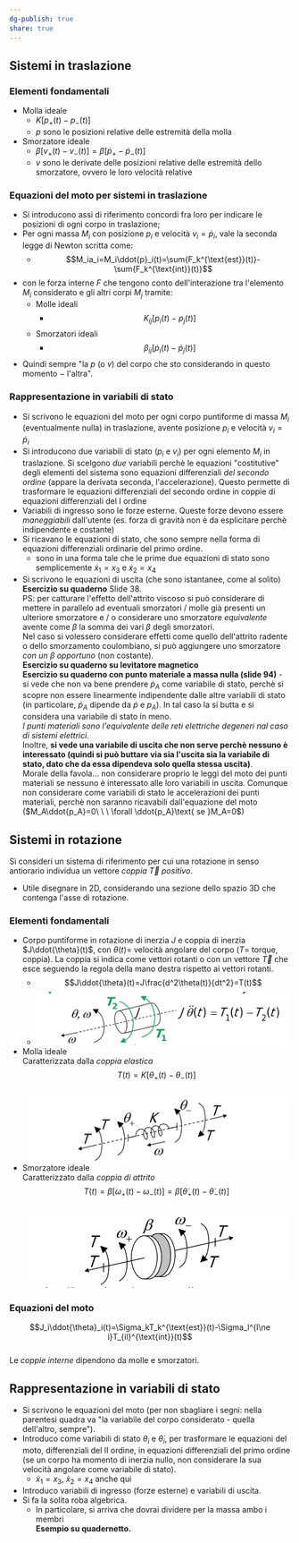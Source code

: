 ```yaml
---  
dg-publish: true  
share: true  
---  
```

## Sistemi in traslazione  
### Elementi fondamentali  
- Molla ideale  
	- $K[p_+(t)-p_-(t)]$  
	- $p$ sono le posizioni relative delle estremità della molla  
- Smorzatore ideale  
	- $\beta[v_+(t)-v_-(t)]=\beta[\dot{p}_+-\dot{p}_-(t)]$  
	- $v$ sono le derivate delle posizioni relative delle estremità dello smorzatore, ovvero le loro velocità relative  
### Equazioni del moto per sistemi in traslazione  
- Si introducono assi di riferimento concordi fra loro per indicare le posizioni di ogni corpo in traslazione;  
- Per ogni massa $M_i$ con posizione $p_i$ e velocità $v_i=\dot{p}_i$, vale la seconda legge di Newton scritta come:   
	- $$M_ia_i=M_i\ddot{p}_i(t)=\sum{F_k^{\text{est}}(t)}-\sum{F_k^{\text{int}}(t)}$$  
- con le forza interne $F$ che tengono conto dell'interazione tra l'elemento $M_i$ considerato e gli altri corpi $M_j$ tramite:   
	- Molle ideali   
		- $$K_{ij}[p_i(t)-p_j(t)]$$  
	- Smorzatori ideali   
		- $$\beta_{ij}[\dot{p}_i(t)-\dot{p}_j(t)]$$  
- Quindi sempre "la $p$ (o $v$) del corpo che sto considerando in questo momento $-$ l'altra".  
### Rappresentazione in variabili di stato  
- Si scrivono le equazioni del moto per ogni corpo puntiforme di massa $M_i$ (eventualmente nulla) in traslazione, avente posizione $p_i$ e velocità $v_i=\dot{p}_i$   
- Si introducono due variabili di stato ($p_i$ e $v_i$) per ogni elemento $M_i$ in traslazione. Si scelgono *due* variabili perchè le equazioni "costitutive" degli elementi del sistema sono equazioni differenziali *del secondo ordine* (appare la derivata seconda, l'accelerazione). Questo permette di trasformare le equazioni differenziali del secondo ordine in coppie di equazioni differenziali del I ordine  
- Variabili di ingresso sono le forze esterne. Queste forze devono essere *maneggiabili* dall'utente (es. forza di gravità non è da esplicitare perchè indipendente e costante)  
- Si ricavano le equazioni di stato, che sono sempre nella forma di equazioni differenziali ordinarie del primo ordine.  
	- sono in una forma tale che le prime due equazioni di stato sono semplicemente $\dot{x}_1=x_3$ e $\dot{x}_2=x_4$  
- Si scrivono le equazioni di uscita (che sono istantanee, come al solito)  
**Esercizio su quaderno** Slide 38.  
PS: per catturare l'effetto dell'attrito viscoso si può considerare di mettere in parallelo ad eventuali smorzatori / molle già presenti un ulteriore smorzatore e / o considerare uno smorzatore *equivalente* avente come $\beta$ la somma dei vari $\beta$ degli smorzatori.  
Nel caso si volessero considerare effetti come quello dell'attrito radente o dello smorzamento coulombiano, si può aggiungere uno smorzatore *con un $\beta$ opportuno* (non costante).  
**Esercizio su quaderno su levitatore magnetico**  
**Esercizio su quaderno con punto materiale a massa nulla (slide 94)** - si vede che non va bene prendere $\dot{p}_A$ come variabile di stato, perchè si scopre non essere linearmente indipendente dalle altre variabili di stato (in particolare, $\dot{p}_A$ dipende da $\dot{p}$ e $p_A$). In tal caso la si butta e si considera una variabile di stato in meno.   
*I punti materiali sono l'equivalente delle reti elettriche degeneri nal caso di sistemi elettrici.*  
Inoltre, **si vede una variabile di uscita che non serve perchè nessuno è interessato (quindi si può buttare via sia l'uscita sia la variabile di stato, dato che da essa dipendeva solo quella stessa uscita)**.  
Morale della favola... non considerare proprio le leggi del moto dei punti materiali se nessuno è interessato alle loro variabili in uscita. Comunque non considerare come variabili di stato le accelerazioni dei punti materiali, perchè non saranno ricavabili dall'equazione del moto ($M_A\ddot{p_A}=0\ \ \ \forall \ddot{p_A}\text{ se }M_A=0$)  
## Sistemi in rotazione  
Si consideri un sistema di riferimento per cui una rotazione in senso antiorario individua un vettore *coppia* $\vec{T}$ *positivo*.  
- Utile disegnare in 2D, considerando una sezione dello spazio 3D che contenga l'asse di rotazione.  
### Elementi fondamentali  
- Corpo puntiforme in rotazione di inerzia $J$ e coppia di inerzia $J\ddot{\theta}(t)$, con $\theta(t)=$ velocità angolare del corpo ($T=$ torque, coppia). La coppia si indica come vettori rotanti o con un vettore $\vec{T}$ che esce seguendo la regola della mano destra rispetto ai vettori rotanti.   
	- $$J\ddot{\theta}(t)=J\frac{d^2\theta(t)}{dt^2}=T(t)$$  
	- ![Torque](./img/torque.png)  
- Molla ideale  
	Caratterizzata dalla *coppia elastica*  
	$$T(t)= K[\theta_+(t)-\theta_-(t)]$$  
	![Molla rotante](./img/molla_ideale.png)  
- Smorzatore ideale  
	Caratterizzato dalla *coppia di attrito*  
	$$T(t)= \beta[\omega_+(t)-\omega_-(t)] = \beta[\dot{\theta}_+(t)-\dot{\theta}_-(t)]$$  
	![Smorzatore rotante](./img/smorzatore_ideale.png)  
### Equazioni del moto  
$$J_i\ddot{\theta}_i(t)=\Sigma_kT_k^{\text{est}}(t)-\Sigma_l^{l\ne i}T_{il}^{\text{int}}(t)$$  
Le *coppie interne* dipendono da molle e smorzatori.  
## Rappresentazione in variabili di stato  
- Si scrivono le equazioni del moto (per non sbagliare i segni: nella parentesi quadra va "la variabile del corpo considerato - quella dell'altro, sempre").  
- Introduco come variabili di stato $\theta_i$ e $\dot{\theta}_i$, per trasformare le equazioni del moto, differenziali del II ordine, in equazioni differenziali del primo ordine (se un corpo ha momento di inerzia nullo, non considerare la sua velocità angolare come variabile di stato).  
	- $\dot{x}_1=x_3$, $\dot{x}_2=x_4$ anche qui  
- Introduco variabili di ingresso (forze esterne) e variabili di uscita.  
- Si fa la solita roba algebrica.  
	- In particolare, si arriva che dovrai dividere per la massa ambo i membri   
**Esempio su quadernetto.**